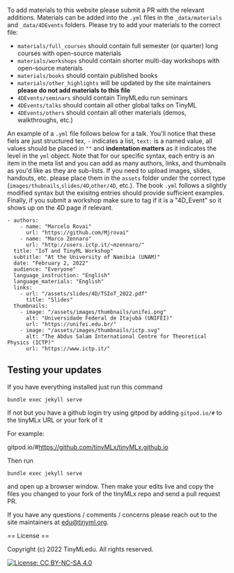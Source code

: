 To add materials to this website please submit a PR with the relevant additions. Materials can be added into the ```.yml``` files in the ```_data/materials``` and ```_data/4DEvents``` folders. Please try to add your materials to the correct file:
+ ```materials/full_courses``` should contain full semester (or quarter) long courses with open-source materials
+ ```materials/workshops``` should contain shorter multi-day workshops with open-source materials
+ ```materials/books``` should contain published books
+ ```materials/other_highlights``` will be updated by the site maintainers **please do not add materials to this file**
+ ```4DEvents/seminars``` should contain TinyMLedu run seminars
+ ```4DEvents/talks``` should contain all other global talks on TinyML
+ ```4DEvents/others``` should contain all other materials (demos, walkthroughs, etc.)

An example of a ```.yml``` file follows below for a talk. You'll notice that these fiels are just structured tex, ```-``` indicates a list, ```text:``` is a named value, all values should be placed in ```""``` and **indentation matters** as it indicates the level in the ```yml``` object. Note that for our specific syntax, each entry is an item in the meta list and you can add as many authors, links, and thumbnails as you'd like as they are sub-lists. If you need to upload images, slides, handouts, etc. please place them in the ```assets``` folder under the correct type (```images/thubnails```,```slides/4D```,```other/4D```, etc.). The book ```.yml``` follows a slightly modified syntax but the exisitng entries should provide sufficient examples. Finally, if you submit a workshop make sure to tag if it is a "4D_Event" so it shows up on the 4D page if relevant.
```
- authors:
    - name: "Marcelo Rovai"
      url: "https://github.com/Mjrovai"
    - name: "Marco Zennaro"
      url: "http://users.ictp.it/~mzennaro/"
  title: "IoT and TinyML Workshop"
  subtitle: "At the University of Namibia (UNAM)"
  date: "February 2, 2022"
  audience: "Everyone"
  language_instruction: "English"
  language_materials: "English"
  links:
    - url: "/assets/slides/4D/TSIoT_2022.pdf"
      title: "Slides"
  thumbnails:
    - image: "/assets/images/thumbnails/unifei.png"
      alt: "Universidade Federal de Itajubá (UNIFEI)"
      url: "https://unifei.edu.br/"
    - image: "/assets/images/thumbnails/ictp.svg"
      alt: "The Abdus Salam International Centre for Theoretical Physics (ICTP)"
      url: "https://www.ictp.it/"
```


## Testing your updates

If you have everything installed just run this command

```
bundle exec jekyll serve
```

If not but you have a github login try using gitpod by adding ```gitpod.io/#``` to the tinyMLx URL or your fork of it

For example:

gitpod.io/#https://github.com/tinyMLx/tinyMLx.github.io

Then run 


```
bundle exec jekyll serve
```

and open up a browser window. Then make your edits live and copy the files you changed to your fork of the tinyMLx repo and send a pull request PR.



If you have any questions / comments / concerns please reach out to the site maintainers at edu@tinyml.org.

== License ==

Copyright (c) 2022 TinyMLedu. All rights reserved.

[![License: CC BY-NC-SA 4.0](https://licensebuttons.net/l/by-nc-sa/4.0/80x15.png)](https://creativecommons.org/licenses/by-nc-sa/4.0/)
